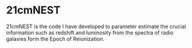 # 21cmNEST
21cmNEST is the code I have developed to parameter estimate the crucial information such as redshift and luminosity from the spectra of radio galaxies form the Epoch of Reionization.

